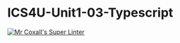 # ICS4U-Unit1-03-Typescript

[![Mr Coxall's Super Linter](https://github.com/Lucas-Tyman/ICS4U-Unit1-03-Typescript/workflows/Mr%20Coxall's%20Super%20Linter/badge.svg)](https://github.com/Lucas-Tyman/ICS4U-Unit1-03-Typescript/actions/)
